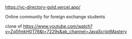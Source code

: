 https://yc-directory-gold.vercel.app/

Online community for foreign exchange students

clone of https://www.youtube.com/watch?v=Zq5fmkH0T78&t=7229s&ab_channel=JavaScriptMastery


